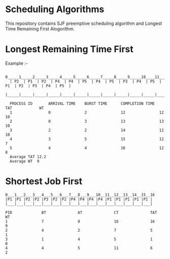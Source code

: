 # Scheduling Algorithms
This repository contains SJF preemptive scheduling algorithm and Longest Time Remaining First Alogorithm.

# Longest Remaining Time First
Example :- 

      0_____1_____2_____3_____4_____5_____6_____7_____8_____9_____10____11____12____13____14____15____16
      | P2  | P1  | P2  | P4  | P4  | P5  | P4  | P5  | P3  | P4  | P5  | P1  | P2  | P3  | P4  | P5  |
      |_____|_____|_____|_____|_____|_____|_____|_____|_____|_____|_____|_____|_____|_____|_____|_____|

      PROCESS ID       ARRIVAL TIME    BURST TIME      COMPLETION TIME  TAT            WT
      1                0               2               12               12             10
      2                0               3               13               13             10
      3                2               2               14               12             10
      4                3               5               15               12             7
      5                4               4               16               12             8
      Average TAT 12.2
      Average WT  9


# Shortest Job First

    0___1___2___3___4___5___6___7___8___9___10__11__12__13__14__15__16
    |P1 |P1 |P2 |P2 |P3 |P2 |P2 |P4 |P4 |P4 |P4 |P1 |P1 |P1 |P1 |P1 |
    |___|___|___|___|___|___|___|___|___|___|___|___|___|___|___|___|

    PID             BT              AT              CT              TAT             WT
    1               7               0               16              16              9
    2               4               2               7               5               1
    3               1               4               5               1               0
    4               4               5               11              6               2
